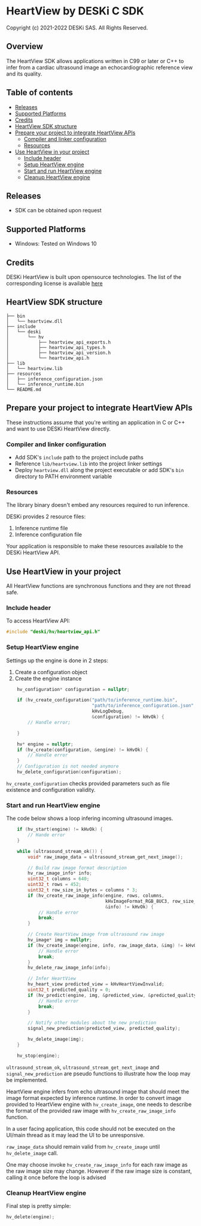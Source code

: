 # HeartView by DESKi C SDK

Copyright (c) 2021-2022 DESKi SAS. All Rights Reserved.

## Overview

The HeartView SDK allows applications written in C99 or later or C++ to infer from a cardiac ultrasound image an echocardiographic reference view and its quality.

## Table of contents

- [Releases](#releases)
- [Supported Platforms](#supported-platforms)
- [Credits](#credits)
- [HeartView SDK structure](#heartview-sdk-structure)
- [Prepare your project to integrate HeartView APIs](#prepare-your-project-to-integrate-heartview-apis)
  * [Compiler and linker configuration](#compiler-and-linker-configuration)
  * [Resources](#resources)
- [Use HeartView in your project](#use-heartview-in-your-project)
  * [Include header](#include-header)
  * [Setup HeartView engine](#setup-heartview-engine)
  * [Start and run HeartView engine](#start-and-run-heartview-engine)
  * [Cleanup HeartView engine](#cleanup-heartview-engine)

## Releases

* SDK can be obtained upon request

## Supported Platforms

* Windows: Tested on Windows 10

## Credits

DESKi HeartView is built upon opensource technologies.
The list of the corresponding license is available [here](license_credits.txt)

## HeartView SDK structure

```
├── bin
│   └── heartview.dll
├── include
│   └── deski
│       └── hv
│           ├── heartview_api_exports.h
│           ├── heartview_api_types.h
│           ├── heartview_api_version.h
│           └── heartview_api.h
├── lib
│   └── heartview.lib
├── resources
│   ├── inference_configuration.json
│   └── inference_runtime.bin
└── README.md
```

## Prepare your project to integrate HeartView APIs

These instructions assume that you're writing an application in C or C++ and want to use DESKi HeartView directly.

### Compiler and linker configuration

* Add SDK's `include` path to the project include paths
* Reference `lib/heartview.lib` into the project linker settings
* Deploy `heartview.dll` along the project executable or add SDK's `bin` directory to PATH environment variable

### Resources

The library binary doesn't embed any resources required to run inference.

DESKi provides 2 resource files:

1. Inference runtime file
1. Inference configuration file

Your application is responsible to make these resources available to the DESKi HeartView API.

## Use HeartView in your project

All HeartView functions are synchronous functions and they are not thread safe.

### Include header

To access HeartView API:

```C
#include "deski/hv/heartview_api.h"
```

### Setup HeartView engine

Settings up the engine is done in 2 steps:

1. Create a configuration object
1. Create the engine instance

```c
    hv_configuration* configuration = nullptr;

    if (hv_create_configuration("path/to/inference_runtime.bin",
                                "path/to/inference_configuration.json",
                                kHvLogDebug,
                                &configuration) != kHvOk) {
        // Handle error;

    }

    hv* engine = nullptr;
    if (hv_create(configuration, &engine) != kHvOk) {
        // Handle error
    }
    // Configuration is not needed anymore
    hv_delete_configuration(configuration);
```

`hv_create_configuration` checks provided parameters such as file existence and configuration validity.

### Start and run HeartView engine

The code below shows a loop infering incoming ultrasound images.


```c
    if (hv_start(engine) != kHvOk) {
        // Hande error
    }

    while (ultrasound_stream_ok()) {
        void* raw_image_data = ultrasound_stream_get_next_image();

        // Build raw image format description
        hv_raw_image_info* info;
        uint32_t columns = 640;
        uint32_t rows = 452;
        uint32_t row_size_in_bytes = columns * 3;
        if (hv_create_raw_image_info(engine, rows, columns,
                                     kHvImageFormat_RGB_8UC3, row_size_in_bytes,
                                     &info) != kHvOk) {
            // Handle error
            break;
        }

        // Create HeartView image from ultrasound raw image
        hv_image* img = nullptr;
        if (hv_create_image(engine, info, raw_image_data, &img) != kHvOk) {
            // Handle error
            break;
        }
        hv_delete_raw_image_info(info);

        // Infer HeartView
        hv_heart_view predicted_view = kHvHeartViewInvalid;
        uint32_t predicted_quality = 0;
        if (hv_predict(engine, img, &predicted_view, &predicted_quality) != kHvOk) {
            // Handle error
            break;
        }

        // Notify other modules about the new prediction
        signal_new_prediction(predicted_view, predicted_quality);

        hv_delete_image(img);
    }

    hv_stop(engine);
```

`ultrasound_stream_ok`, `ultrasound_stream_get_next_image` and `signal_new_prediction` are pseudo functions to illustrate how the loop may be implemented.

HeartView engine infers from echo ultrasound image that should meet the image format expected by inference runtime. In order to convert image provided to HeartView engine with `hv_create_image`, one needs to describe the format of the provided raw image with `hv_create_raw_image_info` function.

In a user facing application, this code should not be executed on the UI/main thread as it may lead the UI to be unresponsive.

`raw_image_data` should remain valid from `hv_create_image` until `hv_delete_image` call.

One may choose invoke `hv_create_raw_image_info` for each raw image as the raw image size may change. However if the raw image size is constant, calling it once before the loop is advised

### Cleanup HeartView engine

Final step is pretty simple:

```c
hv_delete(engine);
```